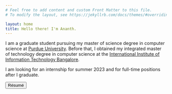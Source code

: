 ```yaml
---
# Feel free to add content and custom Front Matter to this file.
# To modify the layout, see https://jekyllrb.com/docs/themes/#overriding-theme-defaults

layout: home
title: Hello there! I'm Ananth.
---
```


I am a graduate student pursuing my master of science degree in computer science at <a target="_blank" rel="noopener noreferrer" href="https://www.purdue.edu/">Purdue University</a>. Before that, I obtained my integrated master of technology degree in computer science at the <a target="_blank" rel="noopener noreferrer" href="https://www.iiitb.ac.in/">International Institute of Information Technology Bangalore</a>.

<div class="alert alert-success">
  I am looking for an internship for summer 2023 and for full-time positions after I graduate.
</div>

<a target="_blank" rel="noopener noreferrer" href="{{ site.baseurl }}{{ site.url }}/assets/pdf/resume.pdf"><button class="button"><i class="fa fa-file-pdf-o" aria-hidden="true"></i>  Résumé</button></a>